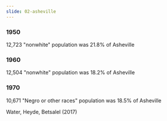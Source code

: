 ```yaml
---
slide: 02-asheville
---
```


### 1950  
12,723 "nonwhite" population was 21.8% of Asheville  
  
### 1960  
12,504 "nonwhite" population was 18.2% of Asheville  
  
### 1970  
10,671 "Negro or other races" population was 18.5% of Asheville  
  
Water, Heyde, Betsalel (2017)

